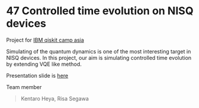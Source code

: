 # 47 Controlled time evolution on NISQ devices

Project for [IBM qiskit camp asia](https://github.com/qiskit-community/qiskit-camp-asia-19/issues/47)

Simulating of the quantum dynamics is one of the most interesting target in NISQ devices.
In this project, our aim is simulating controlled time evolution by extending VQE like method.

Presentation slide is [here](https://github.com/heyaroom/-47-generating-control-time-evolution-operator-on-NISQ-device/blob/master/191120_qiskit.pdf)

Team member
>Kentaro Heya, Risa Segawa
